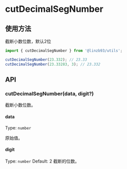 # cutDecimalSegNumber
## 使用方法
截断小数位数，默认2位

```js
import { cutDecimalSegNumber } from '@linzb93/utils';

cutDecimalSegNumber(23.332); // 23.33
cutDecimalSegNumber(23.33283, 3); // 23.332

```
## API
### cutDecimalSegNumber(data, digit?)
截断小数位数。
#### data
Type: `number`

原始值。
#### digit
Type: `number`
Default: 2
截断的位数。
